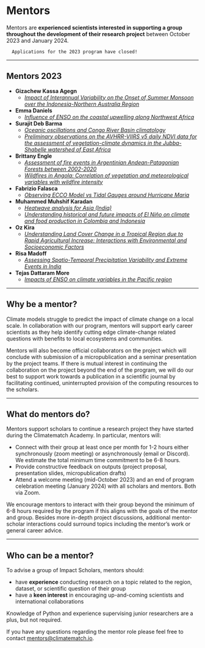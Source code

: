 # Mentors
Mentors are **experienced scientists interested in supporting a group throughout the development of their research project** between October 2023 and January 2024.

```{important}
  Applications for the 2023 program have closed!
```
---
## Mentors 2023
- **Gizachew Kassa Agegn**
  - [*Impact of Interannual Variability on the Onset of Summer Monsoon over the Indonesia-Northern Australia Region*](../scholar-outputs/2023/project9)
- **Emma Daniels**
  - [*Influence of ENSO on the coastal upwelling along Northwest Africa*](../scholar-outputs/2023/project4)
- **Surajit Deb Barma**
  - [*Oceanic oscillations and Congo River Basin climatology*](../scholar-outputs/2023/project7)
  - [*Preliminary observations on the AVHRR-VIIRS v5 daily NDVI data for the assessment of vegetation-climate dynamics in the Jubba-Shabelle watershed of East Africa*](../scholar-outputs/2023/project8)
- **Brittany Engle**
  - [*Assessment of fire events in Argentinian Andean-Patagonian Forests between 2002-2020*](../scholar-outputs/2023/project5)
  - [*Wildfires in Angola: Correlation of vegetation and meteorological variables with wildfire intensity*](../scholar-outputs/2023/project14)
- **Fabrizio Falasca**
  - [*Observing ECCO Model vs Tidal Gauges around Hurricane Maria*](../scholar-outputs/2023/project2)
- **Muhammed Muhshif Karadan**
  - [*Heatwave analysis for Asia (India)*](../scholar-outputs/2023/project6)
  - [*Understanding historical and future impacts of El Niño on climate and food production in Colombia and Indonesia*](../scholar-outputs/2023/project12)
- **Oz Kira**
  - [*Understanding Land Cover Change in a Tropical Region due to Rapid Agricultural Increase: Interactions with Environmental and Socioeconomic Factors*](../scholar-outputs/2023/project13)
- **Risa Madoff**
  - [*Assessing Spatio-Temporal Precipitation Variability and Extreme Events in India*](../scholar-outputs/2023/project3)
- **Tejas Dattaram More**
  - [*Impacts of ENSO on climate variables in the Pacific region*](../scholar-outputs/2023/project11)


---
## Why be a mentor? 
Climate models struggle to predict the impact of climate change on a local scale. In collaboration with our program, mentors will support early career scientists as they help identify cutting edge climate-change related questions with benefits to local ecosystems and communities. 

Mentors will also become official collaborators on the project which will conclude with submission of a micropublication and a seminar presentation by the project teams. If there is mutual interest in continuing the collaboration on the project beyond the end of the program, we will do our best to support work towards a publication in a scientific journal by facilitating continued, uninterrupted provision of the computing resources to the scholars.

---
## What do mentors do? 
Mentors support scholars to continue a research project they have started during the Climatematch Academy. In particular, mentors will:
- Connect with their group at least once per month for 1-2 hours either synchronously (zoom meeting) or asynchronously (email or Discord). We estimate the total minimum time commitment to be 6-8 hours.
- Provide constructive feedback on outputs (project proposal, presentation slides, micropublication drafts) 
- Attend a welcome meeting (mid-October 2023) and an end of program celebration meeting (January 2024) with all scholars and mentors. Both via Zoom. 

We encourage mentors to interact with their group beyond the minimum of 6-8 hours required by the program if this aligns with the goals of the mentor and group. Besides more in-depth project discussions, additional mentor-scholar interactions could surround topics including the mentor’s work or general career advice.  

---
## Who can be a mentor? 
To advise a group of Impact Scholars, mentors should: 
- have **experience** conducting research on a topic related to the region, dataset, or scientific question of their group
- have a **keen interest** in encouraging up-and-coming scientists and international collaborations

Knowledge of Python and experience supervising junior researchers are a plus, but not required. 

If you have any questions regarding the mentor role please feel free to contact mentors@climatematch.io.
